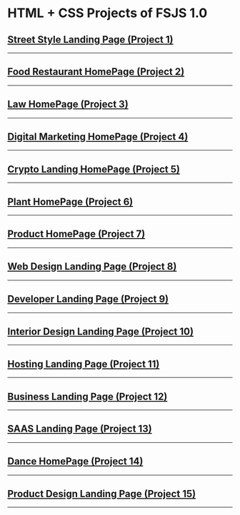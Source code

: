 # HTML + CSS Projects of FSJS 1.0

## [Street Style Landing Page (Project 1)](https://github.com/yashPundhir/Street_Style_Landing_Page)

---

## [Food Restaurant HomePage (Project 2)](https://github.com/yashPundhir/Food_Restaurant_HomePage)

---

## [Law HomePage (Project 3)](https://github.com/yashPundhir/Law_HomePage)

---

## [Digital Marketing HomePage (Project 4)](https://github.com/yashPundhir/Digital_Marketing_HomePage)

---

## [Crypto Landing HomePage (Project 5)](https://github.com/yashPundhir/Crypto_Landing_Page)

---

## [Plant HomePage (Project 6)](https://github.com/yashPundhir/Plant_HomePage)

---

## [Product HomePage (Project 7)](https://github.com/yashPundhir/Product_HomePage)

---

## [Web Design Landing Page (Project 8)](https://github.com/yashPundhir/Web_Design_Landing_Page)

---

## [Developer Landing Page (Project 9)](https://github.com/yashPundhir/Developer_Landing_Page)

---

## [Interior Design Landing Page (Project 10)](https://github.com/yashPundhir/Interior_Design_Landing_Page)

---

## [Hosting Landing Page (Project 11)](https://github.com/yashPundhir/Hosting_Landing_Page)

---

## [Business Landing Page (Project 12)](https://github.com/yashPundhir/Business_Landing_Page)

---

## [SAAS Landing Page (Project 13)](https://github.com/yashPundhir/SAAS_Landing_Page)

---

## [Dance HomePage (Project 14)](https://github.com/yashPundhir/Dance_HomePage)

---

## [Product Design Landing Page (Project 15)](https://github.com/yashPundhir/Product_Design_Landing_Page)

---

